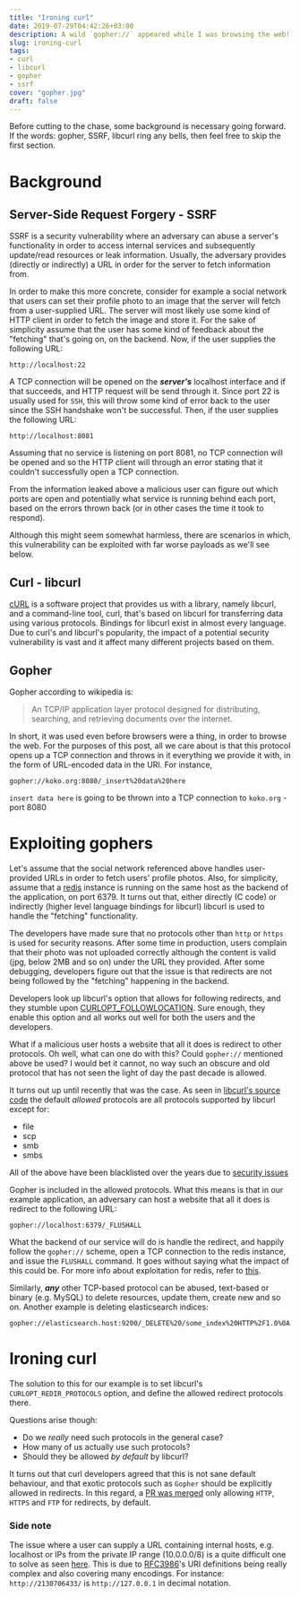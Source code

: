 ```yaml
---
title: "Ironing curl"
date: 2019-07-29T04:42:26+03:00
description: A wild `gopher://` appeared while I was browsing the web! Explore how exotic protocols from the past can bite modern applications.
slug: ironing-curl
tags:
- curl
- libcurl
- gopher
- ssrf
cover: "gopher.jpg"
draft: false
---
```


Before cutting to the chase, some background is necessary going forward. If the words:
gopher, SSRF, libcurl ring any bells, then feel free to skip the first section.

# Background

## Server-Side Request Forgery - SSRF

SSRF is a security vulnerability where an adversary can abuse a server's
functionality in order to access internal services and subsequently update/read resources
or leak information. Usually, the adversary provides (directly or indirectly) a
URL in order for the server to fetch information from.

In order to make this more concrete, consider for example a social network
that users can set their profile photo to an image that the server will
fetch from a user-supplied URL. The server will most likely use some kind of
HTTP client in order to fetch the image and store it. For the sake of simplicity
assume that the user has some kind of feedback about the "fetching" that's going
on, on the backend. Now, if the user supplies the following URL:

`http://localhost:22`

A TCP connection will be opened on the ***server's*** localhost interface and if that
succeeds, and HTTP request will be send through it. Since port 22 is usually
used for `SSH`, this will throw some kind of error back to the user since the
SSH handshake won't be successful. Then, if the user supplies the following URL:

`http://localhost:8081`

Assuming that no service is listening on port 8081, no TCP connection will be
opened and so the HTTP client will through an error stating that it couldn't
successfully open a TCP connection.

From the information leaked above a malicious user can figure out which ports are open and
potentially what service is running behind each port, based on the errors thrown
back (or in other cases the time it took to respond).

Although this might seem somewhat harmless, there are scenarios in which, this
vulnerability can be exploited with far worse payloads as we'll see below.

## Curl - libcurl

[cURL](https://curl.haxx.se/) is a software project that provides us with a
library, namely libcurl, and a command-line tool, curl, that's based on libcurl
for transferring data using various protocols. Bindings for libcurl exist in almost every language.
Due to curl's and libcurl's popularity, the impact of a potential security vulnerability
is vast and it affect many different projects based on them.

## Gopher

Gopher according to wikipedia is:

> An TCP/IP application layer protocol designed for distributing, searching, and
retrieving documents over the internet.

In short, it was used even before browsers were a thing, in order to browse the
web. For the purposes of this post, all we care about is that this protocol
opens up a TCP connection and throws in it everything we provide it with, in
the form of URL-encoded data in the URI. For instance,

`gopher://koko.org:8080/_insert%20data%20here`

`insert data here` is going to be thrown into a TCP connection to `koko.org` -
port 8080

# Exploiting gophers

Let's assume that the social network referenced above handles user-provided URLs
in order to fetch users' profile photos. Also, for simplicity, assume that a
[redis](https://en.wikipedia.org/wiki/Redis) instance is running on the same host as the backend of the
application, on port 6379. It turns out that, either directly (C code)
or indirectly (higher level language bindings for libcurl) libcurl is used to
handle the "fetching" functionality.

The developers have made sure that no protocols other than `http` or `https` is
used for security reasons. After some time in production, users
complain that their photo was not uploaded correctly although the content is
valid (jpg, below 2MB and so on) under the URL they provided. After some
debugging, developers figure out that the issue is that redirects are not being
followed by the "fetching" happening in the backend.

Developers look up libcurl's option that allows for following redirects, and
they stumble upon [CURLOPT_FOLLOWLOCATION](https://curl.haxx.se/libcurl/c/CURLOPT_FOLLOWLOCATION.html).
Sure enough, they enable this option and all works out well for both the users
and the developers.

What if a malicious user hosts a website that all it does is redirect to other
protocols. Oh well, what can one do with this? Could `gopher://` mentioned above
be used? I would bet it cannot, no way such an obscure and old protocol that
has not seen the light of day the past decade is allowed.

It turns out up until recently that was the case. As seen in [libcurl's source
code] the default *allowed* protocols are all protocols supported by libcurl except
for:

- file
- scp
- smb
- smbs

All of the above have been blacklisted over the years due to [security
issues](https://curl.haxx.se/docs/CVE-2009-0037.html)

Gopher is included in the allowed protocols. What this means is that in our
example application, an adversary can host a website that all it does is
redirect to the following URL:

`gopher://localhost:6379/_FLUSHALL`

What the backend of our service will do is handle the redirect, and happily
follow the `gopher://` scheme, open a TCP connection to the redis instance, and
issue the `FLUSHALL` command. It goes without saying what the impact of this
could be. For more info about exploitation for redis, refer to [this].

Similarly, ***any*** other TCP-based protocol can be abused, text-based or
binary (e.g. MySQL) to delete resources, update them, create new and so on.
Another example is deleting elasticsearch indices:

`gopher://elasticsearch.host:9200/_DELETE%20/some_index%20HTTP%2F1.0%0A`

# Ironing curl

The solution to this for our example is to set libcurl's
`CURLOPT_REDIR_PROTOCOLS` option, and define the allowed redirect protocols
there.

Questions arise though:

- Do we *really* need such protocols in the general case? 
- How many of us actually use such protocols? 
- Should they be allowed *by default* by libcurl?

It turns out that curl developers agreed that this is not sane default
behaviour, and that exotic protocols such as `Gopher` should be explicitly allowed in
redirects. In this regard, a [PR was merged](https://github.com/curl/curl/pull/4094) only allowing `HTTP`, `HTTPS`
and `FTP` for redirects, by default.

### Side note

The issue where a user can supply a URL containing internal hosts, e.g.
localhost or IPs from the private IP range (10.0.0.0/8) is a quite difficult one
to solve as seen [here]. This is due to [RFC3986]'s URI definitions being
really complex and also covering many encodings. For instance:
`http://2130706433/` is `http://127.0.0.1` in decimal notation.

[libcurl's source code]: https://github.com/curl/curl/blob/7e8f1916d6d90b6b2a68833846a52e1ea9dbb309/lib/url.c#L491
[this]: https://maxchadwick.xyz/blog/ssrf-exploits-against-redis
[RFC3986]: https://tools.ietf.org/html/rfc3986#section-3.2.2
[here]: https://github.com/swisskyrepo/PayloadsAllTheThings/tree/master/Server%20Side%20Request%20Forgery#bypassing-filters
